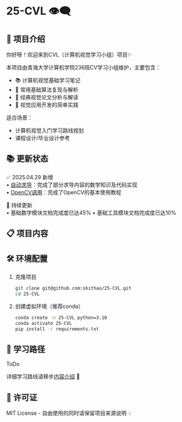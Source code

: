 # 25-CVL 👁️‍🗨️
## 🎉 项目介绍
你好呀！欢迎来到CVL（计算机视觉学习小组）项目✨

本项目由青海大学计算机学院236班CV学习小组维护，主要包含：
- 📚 计算机视觉基础学习笔记
- 🧠 常用基础算法复现与解析
- 🚀 经典视觉论文分析与解读
- 🤖 视觉应用开发的简单实践

适合场景：
- 计算机视觉入门学习路线规划
- 课程设计/毕业设计参考

## 📚 更新状态
✅ 2025.04.29 新增  
    • [自动求导](1-common_aigorithms/common_aigorithms/0-BasicMath/0-autograd.ipynb)：完成了部分求导内容的数学知识及代码实现  
    • [OpenCV调用](1-common_aigorithms/common_aigorithms/4-Open-SourceFrameworksAndTools/01-OpenCV.ipynb)：完成了OpenCV的基本使用教程

🔄 持续更新  
• 基础数学模块文档完成度已达45% 
• 基础工具模块文档完成度已达10%


## 📋 项目内容
   
## 🛠️ 环境配置
1. 克隆项目
    ```bash
    git clone git@github.com:skithao/25-CVL.git
    cd 25-CVL
    ```

2. 创建虚拟环境（推荐conda）
    ```bash
    conda create -n 25-CVL python=3.10
    conda activate 25-CVL
    pip install -r requirements.txt
    ```

## 📖 学习路径
ToDo

详细学习路线请移步[内容介绍](intro.md) 📌

## 📜 许可证
MIT License - 自由使用的同时请保留项目来源说明 💡


        